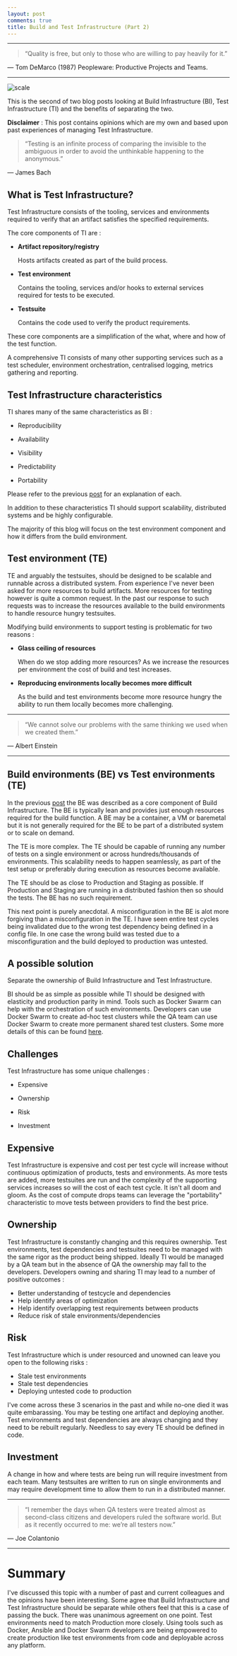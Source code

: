 ```yaml
---
layout: post
comments: true
title: Build and Test Infrastructure (Part 2)
---
```


---
> “Quality is free, but only to those who are willing to pay heavily for it.”

― Tom DeMarco (1987) Peopleware: Productive Projects and Teams. 

---

![scale](../images/scale.jpg)

This is the second of two blog posts looking at Build Infrastructure (BI), Test Infrastructure (TI) and the benefits of separating the two.

**Disclaimer** : This post contains opinions which are my own and based upon past experiences of managing Test Infrastructure.

> “Testing is an infinite process of comparing the invisible to the ambiguous in order to avoid the unthinkable happening to the anonymous.”

— James Bach

## What is Test Infrastructure?  

Test Infrastructure consists of the tooling, services and environments required to verify that an artifact satisfies the specified requirements.

The core components of TI are : 

* **Artifact repository/registry** 

  Hosts artifacts created as part of the build process.

* **Test environment**

  Contains the tooling, services and/or hooks to external services required for tests to be executed.

* **Testsuite**

  Contains the code used to verify the product requirements.


These core components are a simplification of the what, where and how of the test function.

A comprehensive TI consists of many other supporting services such as a test scheduler, environment orchestration, centralised logging, metrics gathering and reporting. 

## Test Infrastructure characteristics

TI shares many of the same characteristics as BI :

 * Reproducibility

 * Availability

 * Visibility

 * Predictability

 * Portability

Please refer to the previous [post](http://tomwillfixit.com/blog/build-infra/) for an explanation of each.

In addition to these characteristics TI should support scalability, distributed systems and be highly configurable.

The majority of this blog will focus on the test environment component and how it differs from the build environment.

## Test environment (TE)

TE and arguably the testsuites, should be designed to be scalable and runnable across a distributed system.  From experience I've never been asked for more resources to build artifacts. More resources for testing however is quite a common request.  In the past our response to such requests was to increase the resources available to the build environments to handle resource hungry testsuites.

Modifying build environments to support testing is problematic for two reasons :

* **Glass ceiling of resources**

  When do we stop adding more resources? As we increase the resources per environment the cost of build and test increases.

* **Reproducing environments locally becomes more difficult**

  As the build and test environments become more resource hungry the ability to run them locally becomes more challenging.

---

> “We cannot solve our problems with the same thinking we used when we created them.”

— Albert Einstein

---

## Build environments (BE) vs Test environments (TE)

In the previous [post](http://tomwillfixit.com/blog/build-infra/) the BE was described as a core component of Build Infrastructure.  The BE is typically lean and provides just enough resources required for the build function.  A BE may be a container, a VM or baremetal but it is not generally required for the BE to be part of a distributed system or to scale on demand.

The TE is more complex.  The TE should be capable of running any number of tests on a single environment or across hundreds/thousands of environments.  This scalability needs to happen seamlessly, as part of the test setup or preferably during execution as resources become available.

The TE should be as close to Production and Staging as possible.  If Production and Staging are running in a distributed fashion then so should the tests.  The BE has no such requirement.

This next point is purely anecdotal.  A misconfiguration in the BE is alot more forgiving than a misconfiguration in the TE.  I have seen entire test cycles being invalidated due to the wrong test dependency being defined in a config file.  In one case the wrong build was tested due to a misconfiguration and the build deployed to production was untested.


## A possible solution

Separate the ownership of Build Infrastructure and Test Infrastructure.  

BI should be as simple as possible while TI should be designed with elasticity and production parity in mind.  Tools such as Docker Swarm can help with the orchestration of such environments. Developers can use Docker Swarm to create ad-hoc test clusters while the QA team can use Docker Swarm to create more permanent shared test clusters. Some more details of this can be found [here](http://www.slideshare.net/ThomasShaw5/containerised-testing-at-demonware-pycon-ireland-2016).


## Challenges 

Test Infrastructure has some unique challenges :

* Expensive

* Ownership

* Risk

* Investment

## Expensive

Test Infrastructure is expensive and cost per test cycle will increase without continuous optimization of products, tests and environments. As more tests are added, more testsuites are run and the complexity of the supporting services increases so will the cost of each test cycle.  It isn't all doom and gloom.  As the cost of compute drops teams can leverage the "portability" characteristic to move tests between providers to find the best price.

## Ownership

Test Infrastructure is constantly changing and this requires ownership. Test environments, test dependencies and testsuites need to be managed with the same rigor as the product being shipped.  Ideally TI would be managed by a QA team but in the absence of QA the ownership may fall to the developers. Developers owning and sharing TI may lead to a number of positive outcomes :

* Better understanding of testcycle and dependencies
* Help identify areas of optimization
* Help identify overlapping test requirements between products
* Reduce risk of stale environments/dependencies

## Risk

Test Infrastructure which is under resourced and unowned can leave you open to the following risks :

* Stale test environments
* Stale test dependencies
* Deploying untested code to production

I've come across these 3 scenarios in the past and while no-one died it was quite embarassing.  You may be testing one artifact and deploying another. Test environments and test dependencies are always changing and they need to be rebuilt regularly. Needless to say every TE should be defined in code.

## Investment

A change in how and where tests are being run will require investment from each team.  Many testsuites are written to run on single environments and may require development time to allow them to run in a distributed manner.

---

> “I remember the days when QA testers were treated almost as second-class citizens and developers ruled the software world. But as it recently occurred to me: we’re all testers now.” 

— Joe Colantonio

---

# Summary

I've discussed this topic with a number of past and current colleagues and the opinions have been interesting.  Some agree that Build Infrastructure and Test Infrastructure should be separate while others feel that this is a case of passing the buck.  There was unanimous agreement on one point. Test environments need to match Production more closely. Using tools such as Docker, Ansible and Docker Swarm developers are being empowered to create production like test environments from code and deployable across any platform.   


